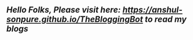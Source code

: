 ## _Hello Folks, Please visit here: https://anshul-sonpure.github.io/TheBloggingBot to read my blogs_ 
